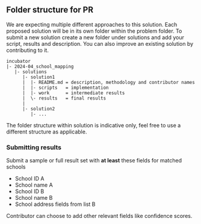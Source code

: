 ## Folder structure for PR 
We are expecting multiple different approaches to this solution. Each proposed solution will be in its own folder within the problem folder. To submit a new solution create a new folder under solutions and add your script, results and description. You can also improve an existing solution by contributing to it.   

    incubator
    |- 2024-04_school_mapping 
       |- solutions
          |- solution1
          |  |- README.md = description, methodology and contributor names 
          |  |- scripts   = implementation
          |  |- work      = intermediate results 
          |  \- results   = final results
          |   
          |- solution2
             |- ...

The folder structure within solution is indicative only, feel free to use a different structure as applicable.


### Submitting results
Submit a sample or full result set with **at least** these fields for matched schools

- School ID A 
- School name A
- School ID B
- School name B
- School address fields from list B

Contributor can choose to add other relevant fields like confidence scores.
